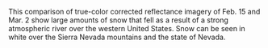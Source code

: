 This comparison of true-color corrected reflectance imagery of Feb. 15 and Mar. 2 show large amounts of snow that fell as a result of a strong atmospheric river over the western United States. Snow can be seen in white over the Sierra Nevada mountains and the state of Nevada.